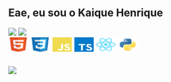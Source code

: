 ## Eae, eu sou o Kaique Henrique
<div>
    <a href="https://github.com/kaique64"></a>
    <img height="180em" src="https://github-readme-stats.vercel.app/api?username=kaique64&theme=radical&show_icons=true" />
    <img height="180em" src="https://github-readme-stats.vercel.app/api/top-langs/?username=kaique64&layout=compact&langs_count=8&theme=radical" />
</div>

<div style="display: inline-block, margin:1rem 0" >
    <img align="center" alt="Kaique-HTML" height="30" width="40" src="https://raw.githubusercontent.com/devicons/devicon/master/icons/html5/html5-original.svg" />
    <img align="center" alt="Kaique-CSS" height="30" width="40" src="https://raw.githubusercontent.com/devicons/devicon/master/icons/css3/css3-original.svg" />
    <img align="center" alt="Kaique-JS" height="30" width="40" src="https://raw.githubusercontent.com/devicons/devicon/master/icons/javascript/javascript-plain.svg" />
    <img align="center" alt="Kaique-TS" height="30" width="40" src="https://raw.githubusercontent.com/devicons/devicon/master/icons/typescript/typescript-plain.svg" />
    <img align="center" alt="Kaique-React" height="30" width="40" src="https://raw.githubusercontent.com/devicons/devicon/master/icons/react/react-original.svg" />
    <img align="center" alt="Kaique-React" height="30" width="40" src="https://raw.githubusercontent.com/devicons/devicon/master/icons/python/python-original.svg" />
</div>

##

<div>
      <a href="https://www.linkedin.com/in/kaique-henrique-064b261b2/" target="_blank"><img src="https://img.shields.io/badge/-LinkedIn-%230077B5?style=for-the-badge&logo=linkedin&logoColor=white" target="_blank"></a>
</div>
